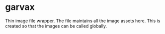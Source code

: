 # garvax
Thin image file wrapper. The file maintains all the image assets here. This is created so that the images can be called globally. 